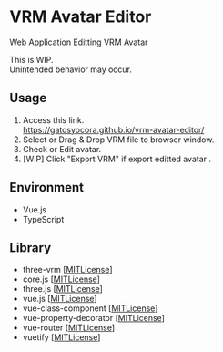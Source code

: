 # VRM Avatar Editor
Web Application Editting VRM Avatar

This is WIP.  
Unintended behavior may occur.

## Usage
1. Access this link.  
https://gatosyocora.github.io/vrm-avatar-editor/
2. Select or Drag & Drop VRM file to browser window.
3. Check or Edit avatar.
4. [WIP] Click "Export VRM" if export editted avatar .

## Environment
* Vue.js
* TypeScript

## Library
* three-vrm [[MITLicense](https://github.com/pixiv/three-vrm/blob/dev/LICENSE)]
* core.js [[MITLicense](https://github.com/zloirock/core-js/blob/master/LICENSE)]
* three.js [[MITLicense](https://github.com/mrdoob/three.js/blob/dev/LICENSE)]
* vue.js [[MITLicense](https://github.com/vuejs/vue/blob/dev/LICENSE)]
* vue-class-component [[MITLicense](https://github.com/vuejs/vue-class-component/blob/master/LICENSE)]
* vue-property-decorator [[MITLicense](https://github.com/kaorun343/vue-property-decorator/blob/master/LICENSE)]
* vue-router [[MITLicense](https://github.com/vuejs/vue-router/blob/dev/LICENSE)]
* vuetify [[MITLicense](https://github.com/vuetifyjs/vuetify/blob/master/LICENSE.md)]
